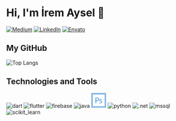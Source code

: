 <h1>Hi, I'm İrem Aysel 👋</h1>

[![Medium](https://img.shields.io/badge/Blog-Medium-informational?style=flat-square&logo=jekyll&logoColor=white)](https://medium.com/@aysel.ipek) [![LinkedIn](https://img.shields.io/badge/LinkedIn-iremayselipek-informational?style=flat-square&logo=linkedin&logoColor=white)](https://www.linkedin.com/in/iremayselipek/) [![Envato](https://img.shields.io/badge/Envato-iremipek-informational?style=flat-square&logo=jekyll&logoColor=white)](https://codecanyon.net/user/iremipek/portfolio/)

 ## My GitHub
![Top Langs](https://github-readme-stats.vercel.app/api/top-langs/?username=iremaysel&hide=TeX&layout=compact)

##  Technologies and Tools
<img src="https://www.vectorlogo.zone/logos/dartlang/dartlang-icon.svg" alt="dart" width="40" height="40"/> <img src="https://www.vectorlogo.zone/logos/flutterio/flutterio-icon.svg" alt="flutter" width="40" height="40"/> <img src="https://www.vectorlogo.zone/logos/firebase/firebase-icon.svg" alt="firebase" width="40" height="40"/> <img src="https://www.vectorlogo.zone/logos/java/java-icon.svg" alt="java" height="40"/> <img src="https://raw.githubusercontent.com/devicons/devicon/master/icons/photoshop/photoshop-line.svg" alt="photoshop" width="40" height="40"/> <img src="https://www.vectorlogo.zone/logos/python/python-icon.svg" alt="python" width="40" height="40"/> <img src="https://www.vectorlogo.zone/logos/dotnet/dotnet-icon.svg" alt=".net" width="40" height="40"/> <img src="https://www.svgrepo.com/show/303229/microsoft-sql-server-logo.svg" alt="mssql" width="40" height="40"/> <img src="https://upload.wikimedia.org/wikipedia/commons/0/05/Scikit_learn_logo_small.svg" alt="scikit_learn" width="40" height="40"/>
